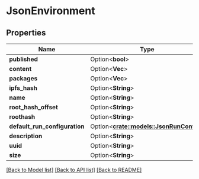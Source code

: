 # JsonEnvironment

## Properties

Name | Type | Description | Notes
------------ | ------------- | ------------- | -------------
**published** | Option<**bool**> |  | [optional]
**content** | Option<**Vec<String>**> |  | [optional]
**packages** | Option<**Vec<String>**> |  | [optional]
**ipfs_hash** | Option<**String**> |  | [optional]
**name** | Option<**String**> |  | [optional]
**root_hash_offset** | Option<**String**> |  | [optional]
**roothash** | Option<**String**> |  | [optional]
**default_run_configuration** | Option<[**crate::models::JsonRunConfig**](json_RunConfig.md)> |  | [optional]
**description** | Option<**String**> |  | [optional]
**uuid** | Option<**String**> |  | [optional]
**size** | Option<**String**> |  | [optional]

[[Back to Model list]](../README.md#documentation-for-models) [[Back to API list]](../README.md#documentation-for-api-endpoints) [[Back to README]](../README.md)



